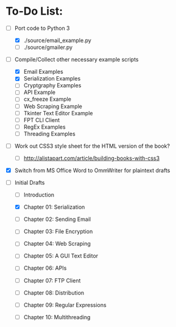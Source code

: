 # To-Do List:

- [ ] Port code to Python 3
    - [x] ./source/email_example.py
    - [ ] ./source/gmailer.py

- [ ] Compile/Collect other necessary example
  scripts
    - [x] Email Examples
    - [x] Serialization Examples
    - [ ] Cryptgraphy Examples
    - [ ] API Example
    - [ ] cx_freeze Example
    - [ ] Web Scraping Example
    - [ ] Tkinter Text Editor Example
    - [ ] FPT CLI Client
    - [ ] RegEx Examples
    - [ ] Threading Examples

- [ ] Work out CSS3 style sheet for the HTML 
  version of the book?
    - [ ] http://alistapart.com/article/building-books-with-css3

- [x] Switch from MS Office Word to OmmWriter for plaintext drafts

- [ ] Initial Drafts
    - [ ] Introduction
    - [x] Chapter 01: Serialization
    - [ ] Chapter 02: Sending Email
    - [ ] Chapter 03: File Encryption
    - [ ] Chapter 04: Web Scraping
    - [ ] Chapter 05: A GUI Text Editor
    - [ ] Chapter 06: APIs
    - [ ] Chapter 07: FTP Client
    - [ ] Chapter 08: Distribution
    - [ ] Chapter 09: Regular Expressions
    - [ ] Chapter 10: Multithreading

